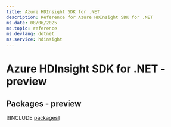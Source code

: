 ```yaml
---
title: Azure HDInsight SDK for .NET
description: Reference for Azure HDInsight SDK for .NET
ms.date: 08/06/2025
ms.topic: reference
ms.devlang: dotnet
ms.service: hdinsight
---
```

# Azure HDInsight SDK for .NET - preview
## Packages - preview
[!INCLUDE [packages](hdinsight-index.md)]